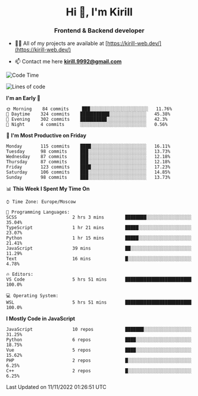 <h1 align="center">Hi 👋, I'm Kirill</h1>
<h3 align="center">Frontend & Backend developer</h3>

- 👨‍💻 All of my projects are available at [https://kirill-web.dev/](https://kirill-web.dev/)

- 📫 Contact me here **kirill.9992@gmail.com**











<!--START_SECTION:waka-->
![Code Time](http://img.shields.io/badge/Code%20Time-1%2C174%20hrs%2031%20mins-blue)

![Lines of code](https://img.shields.io/badge/From%20Hello%20World%20I%27ve%20Written-537%20Thousand%20lines%20of%20code-blue)

**I'm an Early 🐤** 

```text
🌞 Morning    84 commits     ███░░░░░░░░░░░░░░░░░░░░░░   11.76% 
🌆 Daytime    324 commits    ███████████░░░░░░░░░░░░░░   45.38% 
🌃 Evening    302 commits    ██████████░░░░░░░░░░░░░░░   42.3% 
🌙 Night      4 commits      ░░░░░░░░░░░░░░░░░░░░░░░░░   0.56%

```
📅 **I'm Most Productive on Friday** 

```text
Monday       115 commits    ████░░░░░░░░░░░░░░░░░░░░░   16.11% 
Tuesday      98 commits     ███░░░░░░░░░░░░░░░░░░░░░░   13.73% 
Wednesday    87 commits     ███░░░░░░░░░░░░░░░░░░░░░░   12.18% 
Thursday     87 commits     ███░░░░░░░░░░░░░░░░░░░░░░   12.18% 
Friday       123 commits    ████░░░░░░░░░░░░░░░░░░░░░   17.23% 
Saturday     106 commits    ███░░░░░░░░░░░░░░░░░░░░░░   14.85% 
Sunday       98 commits     ███░░░░░░░░░░░░░░░░░░░░░░   13.73%

```


📊 **This Week I Spent My Time On** 

```text
⌚︎ Time Zone: Europe/Moscow

💬 Programming Languages: 
SCSS                     2 hrs 3 mins        ████████░░░░░░░░░░░░░░░░░   35.04% 
TypeScript               1 hr 21 mins        █████░░░░░░░░░░░░░░░░░░░░   23.07% 
Python                   1 hr 15 mins        █████░░░░░░░░░░░░░░░░░░░░   21.41% 
JavaScript               39 mins             ██░░░░░░░░░░░░░░░░░░░░░░░   11.29% 
Text                     16 mins             █░░░░░░░░░░░░░░░░░░░░░░░░   4.78%

🔥 Editors: 
VS Code                  5 hrs 51 mins       █████████████████████████   100.0%

💻 Operating System: 
WSL                      5 hrs 51 mins       █████████████████████████   100.0%

```

**I Mostly Code in JavaScript** 

```text
JavaScript               10 repos            ███████░░░░░░░░░░░░░░░░░░   31.25% 
Python                   6 repos             ████░░░░░░░░░░░░░░░░░░░░░   18.75% 
Vue                      5 repos             ████░░░░░░░░░░░░░░░░░░░░░   15.62% 
PHP                      2 repos             █░░░░░░░░░░░░░░░░░░░░░░░░   6.25% 
C++                      2 repos             █░░░░░░░░░░░░░░░░░░░░░░░░   6.25%

```



 Last Updated on 11/11/2022 01:26:51 UTC
<!--END_SECTION:waka-->
